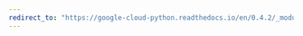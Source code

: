 ```yaml
---
redirect_to: "https://google-cloud-python.readthedocs.io/en/0.4.2/_modules/gcloud/credentials.html"
---
```

